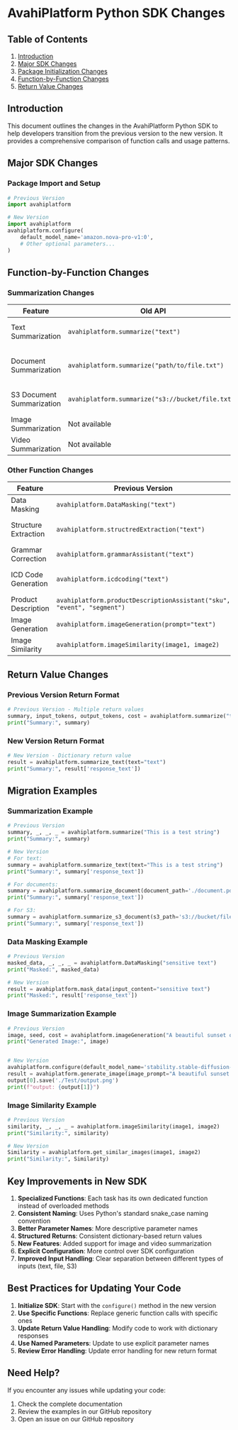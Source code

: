 # AvahiPlatform Python SDK Changes

## Table of Contents
1. [Introduction](#introduction)
2. [Major SDK Changes](#major-sdk-changes)
3. [Package Initialization Changes](#package-initialization-changes)
4. [Function-by-Function Changes](#function-by-function-changes)
5. [Return Value Changes](#return-value-changes)

## Introduction

This document outlines the changes in the AvahiPlatform Python SDK to help developers transition from the previous version to the new version. It provides a comprehensive comparison of function calls and usage patterns.

## Major SDK Changes

### Package Import and Setup
```python
# Previous Version
import avahiplatform

# New Version
import avahiplatform
avahiplatform.configure(
    default_model_name='amazon.nova-pro-v1:0',
    # Other optional parameters...
)
```

## Function-by-Function Changes

### Summarization Changes

| Feature | Old API | New API | Notes |
|---------|---------|---------|--------|
| Text Summarization | `avahiplatform.summarize("text")` | `avahiplatform.summarize_text(text="text")` | Split into specific function |
| Document Summarization | `avahiplatform.summarize("path/to/file.txt")` | `avahiplatform.summarize_document(document_path='path/to/file.txt')` | More explicit parameter naming |
| S3 Document Summarization | `avahiplatform.summarize("s3://bucket/file.txt")` | `avahiplatform.summarize_s3_document(s3_path='s3://bucket/file.txt')` | Dedicated S3 function |
| Image Summarization | Not available | `avahiplatform.summarize_image(image_path='path/to/image.jpg')` | New feature |
| Video Summarization | Not available | `avahiplatform.summarize_video(video_path='path/to/video.mp4')` | New feature |

### Other Function Changes

| Feature | Previous Version | New Version | Notes |
|---------|-----------------|-------------|--------|
| Data Masking | `avahiplatform.DataMasking("text")` | `avahiplatform.mask_data(input_content="text")` | Renamed for consistency |
| Structure Extraction | `avahiplatform.structredExtraction("text")` | `avahiplatform.structuredExtraction(input_content="text")` | Fixed typo in function name |
| Grammar Correction | `avahiplatform.grammarAssistant("text")` | `avahiplatform.grammar_assistant(input_content="text")` | Standardized naming |
| ICD Code Generation | `avahiplatform.icdcoding("text")` | `avahiplatform.generate_icdcode(input_content="text")` | More descriptive name |
| Product Description | `avahiplatform.productDescriptionAssistant("sku", "event", "segment")` | `avahiplatform.product_description_assistant("sku", "event", "segment")` | Snake case naming |
| Image Generation | `avahiplatform.imageGeneration(prompt="text")` | `avahiplatform.generate_image(image_prompt="text")` | Renamed for consistency |
| Image Similarity | `avahiplatform.imageSimilarity(image1, image2)` | `avahiplatform.get_similar_images(image1, image2)` | Renamed for consistency |

## Return Value Changes

### Previous Version Return Format
```python
# Previous Version - Multiple return values
summary, input_tokens, output_tokens, cost = avahiplatform.summarize("text")
print("Summary:", summary)
```

### New Version Return Format
```python
# New Version - Dictionary return value
result = avahiplatform.summarize_text(text="text")
print("Summary:", result['response_text'])
```

## Migration Examples

### Summarization Example

```python
# Previous Version
summary, _, _, _ = avahiplatform.summarize("This is a test string")
print("Summary:", summary)

# New Version
# For text:
summary = avahiplatform.summarize_text(text="This is a test string")
print("Summary:", summary['response_text'])

# For documents:
summary = avahiplatform.summarize_document(document_path='./document.pdf')
print("Summary:", summary['response_text'])

# For S3:
summary = avahiplatform.summarize_s3_document(s3_path='s3://bucket/file.txt')
print("Summary:", summary['response_text'])
```

### Data Masking Example

```python
# Previous Version
masked_data, _, _, _ = avahiplatform.DataMasking("sensitive text")
print("Masked:", masked_data)

# New Version
result = avahiplatform.mask_data(input_content="sensitive text")
print("Masked:", result['response_text'])
```

### Image Summarization Example

```python
# Previous Version
image, seed, cost = avahiplatform.imageGeneration("A beautiful sunset over mountains")
print("Generated Image:", image)


# New Version
avahiplatform.configure(default_model_name='stability.stable-diffusion-xl-v1')
result = avahiplatform.generate_image(image_prompt="A beautiful sunset over mountains")
output[0].save('./Test/output.png')
print(f"output: {output[1]}")
```

### Image Similarity Example

```python    
# Previous Version
similarity, _, _, _ = avahiplatform.imageSimilarity(image1, image2)
print("Similarity:", similarity)

# New Version   
Similarity = avahiplatform.get_similar_images(image1, image2)
print("Similarity:", Similarity)
```

## Key Improvements in New SDK

1. **Specialized Functions**: Each task has its own dedicated function instead of overloaded methods
2. **Consistent Naming**: Uses Python's standard snake_case naming convention
3. **Better Parameter Names**: More descriptive parameter names
4. **Structured Returns**: Consistent dictionary-based return values
5. **New Features**: Added support for image and video summarization
6. **Explicit Configuration**: More control over SDK configuration
7. **Improved Input Handling**: Clear separation between different types of inputs (text, file, S3)

## Best Practices for Updating Your Code

1. **Initialize SDK**: Start with the `configure()` method in the new version
2. **Use Specific Functions**: Replace generic function calls with specific ones
3. **Update Return Value Handling**: Modify code to work with dictionary responses
4. **Use Named Parameters**: Update to use explicit parameter names
5. **Review Error Handling**: Update error handling for new return format

## Need Help?

If you encounter any issues while updating your code:
1. Check the complete documentation
2. Review the examples in our GitHub repository
4. Open an issue on our GitHub repository